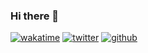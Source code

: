 ### Hi there 👋

[![wakatime](https://wakatime.com/badge/user/66b6796d-eb84-4bb9-b9d2-8dc882f4c6ac.svg)](https://wakatime.com/@66b6796d-eb84-4bb9-b9d2-8dc882f4c6ac)
[![twitter](https://img.shields.io/twitter/follow/wakatime?label=followers&logo=twitter&color=%23007ec6&style=plastic)](https://twitter.com/vinayjkit)
[![github](https://img.shields.io/github/followers/alanhamlett?logo=github&style=plastic)](https://github.com/vinayky1507t?tab=followers)

<!--START_SECTION:waka-->

<!--END_SECTION:waka-->

<!--
**vinayky1507/vinayky1507** is a ✨ _special_ ✨ repository because its `README.md` (this file) appears on your GitHub profile.

Here are some ideas to get you started:

- 🔭 I’m currently working on ...
- 🌱 I’m currently learning ...
- 👯 I’m looking to collaborate on ...
- 🤔 I’m looking for help with ...
- 💬 Ask me about ...
- 📫 How to reach me: ...
- 😄 Pronouns: ...
- ⚡ Fun fact: ...
-->
